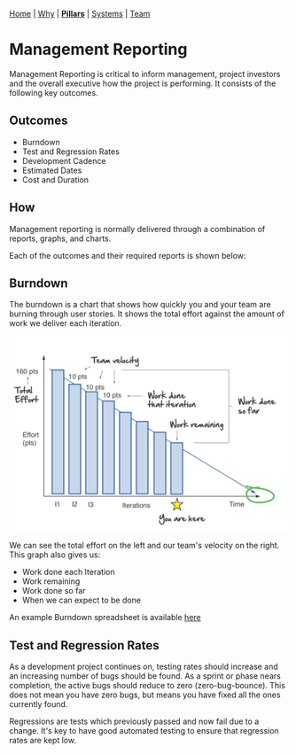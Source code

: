 [Home](README.md) | [Why](why.md) | **[Pillars](pillars.md)** | [Systems](systems.md) | [Team](team-model.md)

# Management Reporting

Management Reporting is critical to inform management, project investors and the overall executive how the project is performing. It consists of the following key outcomes.

## Outcomes

* Burndown
* Test and Regression Rates
* Development Cadence
* Estimated Dates
* Cost and Duration

## How

Management reporting is normally delivered through a combination of reports, graphs, and charts.

Each of the outcomes and their required reports is shown below:

## Burndown

The burndown is a chart that shows how quickly you and your team are burning through user stories. It shows the total effort against the amount of work we deliver each iteration.

![Burndown](img/burndown-3-details.png)

We can see the total effort on the left and our team's velocity on the right. This graph also gives us:
* Work done each Iteration
* Work remaining
* Work done so far
* When we can expect to be done

An example Burndown spreadsheet is available [here](http://www.agilenutshell.com/assets/Sample-Burndown.xls)

## Test and Regression Rates

As a development project continues on, testing rates should increase and an increasing number of bugs should be found. As a sprint or phase nears completion, the active bugs should reduce to zero (zero-bug-bounce). This does not mean you have zero bugs, but means you have fixed all the ones currently found.

Regressions are tests which previously passed and now fail due to a change. It's key to have good automated testing to ensure that regression rates are kept low.

